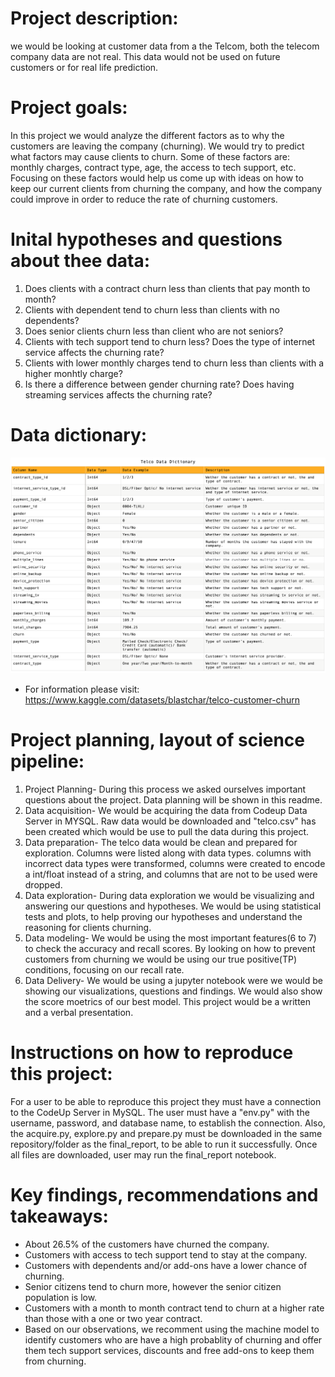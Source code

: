 # Project description:
   we would be looking at customer data from a the Telcom, both the telecom company data are not real. 
  This data would not be used on future customers or for real life prediction.
# Project goals:
  In this project we would analyze the different factors as to why the customers are leaving the company (churning).
  We would try to predict what factors may cause clients to churn.
    Some of these factors are: monthly charges, contract type, age, the access to tech support, etc.
    Focusing on these factors would help us come up with ideas on how to keep our current clients from churning the company,
    and how the company could improve in order to reduce the rate of churning customers. 
# Inital hypotheses and questions about thee data:
  1. Does clients with a contract churn less than clients that pay month to month?
  2. Clients with dependent tend to churn less than clients with no dependents?
  3. Does senior clients churn less than client who are not seniors?
  4. Clients with tech support tend to churn less? Does the type of internet service affects the churning rate?
  5. Clients with lower monthly charges tend to churn less than clients with a higher monhtly charge?
  6. Is there a difference between gender churning rate? Does having streaming services affects the churning rate?
# Data dictionary:
![Alt text](https://github.com/Chellyann-moreno/classifications-project/blob/98ee7df94144ca83ee074de4b9c4c9e386f63132/Data%20Dictionary.png
)
- For information please visit: https://www.kaggle.com/datasets/blastchar/telco-customer-churn

# Project planning, layout of science pipeline:
  1. Project Planning- During this process we asked ourselves important questions about the project. Data planning will be shown in this readme.
  2. Data acquisition- We would be acquiring the data from Codeup Data Server in MYSQL. Raw data would be downloaded and "telco.csv" has been created which would be use to pull the data during this project.
  3. Data preparation- The telco data would be clean and prepared for exploration. Columns were listed along with data types. columns with incorrect data types were transformed, columns were created to encode a int/float instead of a string, and columns that are not to be used were dropped.
  4. Data exploration- During data exploration we would be visualizing and answering our questions and hypotheses. We would be using statistical tests and plots, to help proving our hypotheses and understand the reasoning for clients churning.
  5. Data modeling- We would be using the most important features(6 to 7) to check the accuracy and recall scores. By looking on how to prevent customers from churning we would be using our true positive(TP) conditions, focusing on our recall rate.
  6. Data Delivery- We would be using a jupyter notebook were we would be showing our visualizations, questions and findings. We would also show the  score moetrics of our best model. This project would be a written and a verbal presentation. 
 # Instructions on how to reproduce this project:
  For a user to be able to reproduce this project they must have a connection to the CodeUp Server in MySQL. The user must have a "env.py" with the username, password, and database name, to establish the connection.
  Also, the acquire.py, explore.py and prepare.py must be downloaded in the same repository/folder as the final_report, to be able to run it successfully.
  Once all files are downloaded, user may run the final_report notebook.
 # Key findings, recommendations and takeaways:
   - About 26.5% of the customers have churned the company.
   - Customers with access to tech support tend to stay at the company.
   - Customers with dependents and/or add-ons have a lower chance of churning.
   - Senior citizens tend to churn more, however the senior citizen population is low.
   - Customers with a month to month contract tend to churn at a higher rate than those with a one or two year contract.
   - Based on our observations, we recomment using the machine model to identify customers who are have a high probablity of churning and   offer them tech support services, discounts and free add-ons to keep them from churning.
 
    
   

